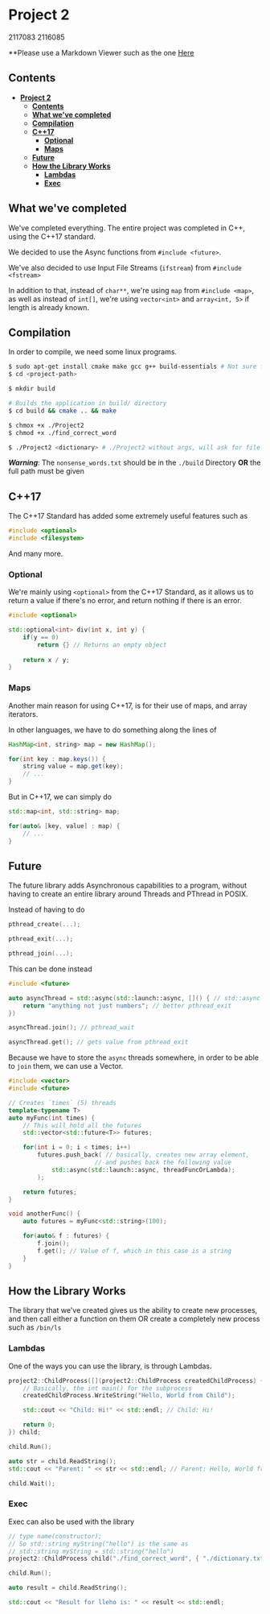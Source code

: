 # **Project 2**

2117083
2116085

**Please use a Markdown Viewer such as the one [Here]()

## **Contents**

- [**Project 2**](#project-2)
  - [**Contents**](#contents)
  - [**What we've completed**](#what-weve-completed)
  - [**Compilation**](#compilation)
  - [**C++17**](#c17)
    - [**Optional**](#optional)
    - [**Maps**](#maps)
  - [**Future**](#future)
  - [**How the Library Works**](#how-the-library-works)
    - [**Lambdas**](#lambdas)
    - [**Exec**](#exec)

## **What we've completed**

We've completed everything. The entire project was completed in C++, using the C++17 standard. 

We decided to use the Async functions from `#include <future>`. 

We've also decided to use Input File Streams (`ifstream`) from `#include <fstream>`

In addition to that, instead of `char**`, we're using `map` from `#include <map>`, as well as instead of `int[]`, we're using `vector<int>` and `array<int, 5>` if length is already known. 

## **Compilation**

In order to compile, we need some linux programs. 

```bash
$ sudo apt-get install cmake make gcc g++ build-essentials # Not sure for build-essentials 
$ cd <project-path>

$ mkdir build

# Builds the application in build/ directory
$ cd build && cmake .. && make

$ chmox +x ./Project2
$ chmod +x ./find_correct_word

$ ./Project2 <dictionary> # ./Project2 without args, will ask for file in runtime

```

***Warning***: The `nonsense_words.txt` should be in the `./build` Directory **OR** 
the full path must be given

## **C++17**

The C++17 Standard has added some extremely useful features such as

```cpp
#include <optional>
#include <filesystem>
```

And many more. 

### **Optional**

We're mainly using `<optional>` from the C++17 Standard, as it allows us to return a value if there's no error, and return nothing if there is an error.

```cpp
#include <optional>

std::optional<int> div(int x, int y) {
    if(y == 0) 
        return {} // Returns an empty object
    
    return x / y;
}
```

### **Maps**

Another main reason for using C++17, is for their use of maps, and array iterators.

In other languages, we have to do something along the lines of

```java
HashMap<int, string> map = new HashMap();

for(int key : map.keys()) {
    string value = map.get(key);
    // ...
}
```

But in C++17, we can simply do

```cpp
std::map<int, std::string> map;

for(auto& [key, value] : map) {
    // ...
}
```


## **Future**

The future library adds Asynchronous capabilities to a program, without having to create an entire library around Threads and PThread in POSIX. 

Instead of having to do 

```cpp
pthread_create(...);

pthread_exit(...);

pthread_join(...);
```

This can be done instead

```cpp
#include <future>

auto asyncThread = std::async(std::launch::async, []() { // std::async = pthread_create
    return "anything not just numbers"; // better pthread_exit
})

asyncThread.join(); // pthread_wait

asyncThread.get(); // gets value from pthread_exit
```

Because we have to store the `async` threads somewhere, in order to be able to `join` them, we can use a Vector.

```cpp
#include <vector>
#include <future>

// Creates `times` (5) threads
template<typename T>
auto myFunc(int times) {
    // This will hold all the futures
    std::vector<std::future<T>> futures;

    for(int i = 0; i < times; i++) 
        futures.push_back( // basically, creates new array element, 
                        // and pushes back the following value
            std::async(std::launch::async, threadFuncOrLambda);
        );

    return futures;
}

void anotherFunc() {
    auto futures = myFunc<std::string>(100);

    for(auto& f : futures) {
        f.join();
        f.get(); // Value of f, which in this case is a string
    }
}
```

## **How the Library Works**

The library that we've created gives us the ability to create new processes, and then call either a function on them OR create a completely new process such as `/bin/ls`

### **Lambdas** 

One of the ways you can use the library, is through Lambdas.

```cpp
project2::ChildProcess([](project2::ChildProcess createdChildProcess) {
    // Basically, the int main() for the subprocess
    createdChildProcess.WriteString("Hello, World from Child");

    std::cout << "Child: Hi!" << std::endl; // Child: Hi!

    return 0;
}) child; 

child.Run();

auto str = child.ReadString();
std::cout << "Parent: " << str << std::endl; // Parent: Hello, World from Child

child.Wait();

```

### **Exec**

Exec can also be used with the library

```cpp
// type name(constructor);
// So std::string myString("hello") is the same as 
// std::string myString = std::string("hello")
project2::ChildProcess child("./find_correct_word", { "./dictionary.txt", "lleho" /* hello */ });

child.Run();

auto result = child.ReadString();

std::cout << "Result for lleho is: " << result << std::endl;
```